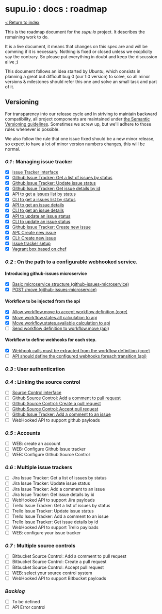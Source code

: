 # supu.io : docs : roadmap

[< Return to index](README.md)

This is the roadmap document for the *supu.io* project. It describes the
remaining work to do.

It is a live document, it means that changes on this spec are and will be
comming if it is necessary. Nothing is fixed or closed unless we excplicity say
the contrary. So please put everything in doubt and keep the discussion
alive ;)

This document follows an idea started by Ubuntu, which consists in planning a
great but difficult bug 0 (our 1.0 version) to solve, so all minor versions &
milestones should refer this one and solve an small task and part of it.

## Versioning

For transparency into our release cycle and in striving to maintain backward
compatibility, all project components are maintained under
[the Semantic Versioning guidelines](http://semver.org/). Sometimes we screw
up, but we'll adhere to those rules whenever is possible.

We also follow the rule that one issue fixed should be a new minor release, so
expect to have a lot of minor version numbers changes, this will be normal.

### *0.1* : Managing issue tracker
- [x] [Issue Tracker interface](https://github.com/supu-io/issue-tracker/issues/1)
- [x] [Github Issue Tracker: Get a list of issues by status](https://github.com/supu-io/issue-tracker/issues/2)
- [x] [Github Issue Tracker: Update issue status](https://github.com/supu-io/issue-tracker/issues/3)
- [x] [Github Issue Tracker: Get issue details by id](https://github.com/supu-io/issue-tracker/issues/5)
- [x] [API to get a issues list by status](https://github.com/supu-io/api/issues/1)
- [x] [CLI to get a issues list by status](https://github.com/supu-io/cli/issues/1)
- [x] [API to get an issue details](https://github.com/supu-io/api/issues/2)
- [x] [CLI to get an issue details](https://github.com/supu-io/cli/issues/2)
- [x] [API to update an issue status](https://github.com/supu-io/api/issues/3)
- [x] [CLI to update an issue status](https://github.com/supu-io/cli/issues/3)
- [x] [Github Issue Tracker: Create new issue](https://github.com/supu-io/issue-tracker/issues/17)
- [x] [API: Create new issue](https://github.com/supu-io/api/issues/10)
- [x] [CLI: Create new issue](https://github.com/supu-io/supu/issues/6)
- [x] [Issue tracker setup](https://github.com/supu-io/issue-tracker/issues/18)
- [x] [Vagrant box based on chef](https://github.com/supu-io/supu-chef)

### *0.2* : On the path to a configurable webhooked service.

#### Introducing github-issues microservice
- [x] [Basic microservice structure (github-issues-microservice)](https://github.com/supu-io/github-issues-adapter/issues/1)
- [x] [POST /move (github-issues-microservice)](https://github.com/supu-io/github-issues-adapter/issues/5)

#### Workflow to be injected from the api
- [x] [Allow workflow.move to accept workflow definition (core)](https://github.com/supu-io/core/issues/5)
- [x] [Move workflow.states.all calculation to api](https://github.com/supu-io/api/issues/20)
- [x] [Move workflow.states.available calculation to api](https://github.com/supu-io/api/issues/21)
- [ ] [Send workflow definition to workflow.move (api)](https://github.com/supu-io/api/issues/16)

#### Workflow to define webhooks for each step.
- [x] [Webhook calls must be extracted from the workflow definition (core)](https://github.com/supu-io/core/issues/4)
- [ ] [API should define the configured webhooks foreach transition (api)](https://github.com/supu-io/api/issues/19)

### *0.3* : User authentication

### *0.4* : Linking the source control
- [ ] [Source Control interface](https://github.com/supu-io/source-control/issues/1)
- [ ] [Github Source Control: Add a comment to pull request](https://github.com/supu-io/source-control/issues/2)
- [ ] [Github Source Control: Create a pull request](https://github.com/supu-io/source-control/issues/3)
- [ ] [Github Source Control: Accept pull request](https://github.com/supu-io/source-control/issues/4)
- [ ] [Github Issue Tracker: Add a comment to an issue](https://github.com/supu-io/issue-tracker/issues/4)
- [ ] WebHooked API to support github payloads

### *0.5* : Accounts
- [ ] WEB: create an account
- [ ] WEB: Configure Github Issue tracker
- [ ] WEB: Configure Github Source Control

### *0.6* : Multiple issue trackers 
- [ ] Jira Issue Tracker: Get a list of issues by status
- [ ] Jira Issue Tracker: Update issue status
- [ ] Jira Issue Tracker: Add a comment to an issue
- [ ] Jira Issue Tracker: Get issue details by id
- [ ] WebHooked API to support Jira payloads
- [ ] Trello Issue Tracker: Get a list of issues by status
- [ ] Trello Issue Tracker: Update issue status
- [ ] Trello Issue Tracker: Add a comment to an issue
- [ ] Trello Issue Tracker: Get issue details by id
- [ ] WebHooked API to support Trello payloads
- [ ] WEB: configure your issue tracker

### *0.7* : Multiple source controls
- [ ] Bitbucket Source Control: Add a comment to pull request
- [ ] Bitbucket Source Control: Create a pull request
- [ ] Bitbucket Source Control: Accept pull request
- [ ] WEB: select your source control system
- [ ] WebHooked API to support Bitbucket payloads

### *Backlog*
- [ ] To be defined
- [ ] API Error control
